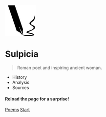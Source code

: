![A reed pen like the kind that Sulpicia would write with](/reed.png)

# Sulpicia
> Roman poet and inspiring ancient woman.
- History
- Analysis
- Sources

#### Reload the page for a surprise!

[Poems](sulpicia-1.md)
[Start](README.md)
